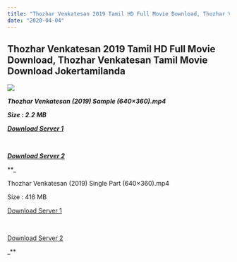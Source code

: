 ```yaml
---
title: "Thozhar Venkatesan 2019 Tamil HD Full Movie Download, Thozhar Venkatesan Tamil Movie Download Jokertamilanda"
date: "2020-04-04"
---
```


## Thozhar Venkatesan 2019 Tamil HD Full Movie Download, Thozhar Venkatesan Tamil Movie Download Jokertamilanda

![](https://images.moviebuff.com/ee9633d8-498d-457f-b24c-5c1415d5d820?w=1000)

**_Thozhar Venkatesan (2019) Sample (640×360).mp4_**

**_Size : 2.2 MB_**

**_[Download Server 1](http://c1.wetransfer.vip/files/Tamil{b337cb003d07febca875724d018e20f8c1927a284fdd439ea607fcc650de5bb7}20Movies/Tamil{b337cb003d07febca875724d018e20f8c1927a284fdd439ea607fcc650de5bb7}202019{b337cb003d07febca875724d018e20f8c1927a284fdd439ea607fcc650de5bb7}20Movies/Thozhar{b337cb003d07febca875724d018e20f8c1927a284fdd439ea607fcc650de5bb7}20Venkatesan{b337cb003d07febca875724d018e20f8c1927a284fdd439ea607fcc650de5bb7}20(2019)/Thozhar{b337cb003d07febca875724d018e20f8c1927a284fdd439ea607fcc650de5bb7}20Venkatesan{b337cb003d07febca875724d018e20f8c1927a284fdd439ea607fcc650de5bb7}20(2019){b337cb003d07febca875724d018e20f8c1927a284fdd439ea607fcc650de5bb7}20Proper{b337cb003d07febca875724d018e20f8c1927a284fdd439ea607fcc650de5bb7}20HDRip/Thozhar{b337cb003d07febca875724d018e20f8c1927a284fdd439ea607fcc650de5bb7}20Venkatesan{b337cb003d07febca875724d018e20f8c1927a284fdd439ea607fcc650de5bb7}20(2019){b337cb003d07febca875724d018e20f8c1927a284fdd439ea607fcc650de5bb7}20Sample{b337cb003d07febca875724d018e20f8c1927a284fdd439ea607fcc650de5bb7}20(640x360).mp4)_**

**_[  
](http://c1.wetransfer.vip/files/Tamil{b337cb003d07febca875724d018e20f8c1927a284fdd439ea607fcc650de5bb7}20Movies/Tamil{b337cb003d07febca875724d018e20f8c1927a284fdd439ea607fcc650de5bb7}202019{b337cb003d07febca875724d018e20f8c1927a284fdd439ea607fcc650de5bb7}20Movies/Thozhar{b337cb003d07febca875724d018e20f8c1927a284fdd439ea607fcc650de5bb7}20Venkatesan{b337cb003d07febca875724d018e20f8c1927a284fdd439ea607fcc650de5bb7}20(2019)/Thozhar{b337cb003d07febca875724d018e20f8c1927a284fdd439ea607fcc650de5bb7}20Venkatesan{b337cb003d07febca875724d018e20f8c1927a284fdd439ea607fcc650de5bb7}20(2019){b337cb003d07febca875724d018e20f8c1927a284fdd439ea607fcc650de5bb7}20Proper{b337cb003d07febca875724d018e20f8c1927a284fdd439ea607fcc650de5bb7}20HDRip/Thozhar{b337cb003d07febca875724d018e20f8c1927a284fdd439ea607fcc650de5bb7}20Venkatesan{b337cb003d07febca875724d018e20f8c1927a284fdd439ea607fcc650de5bb7}20(2019){b337cb003d07febca875724d018e20f8c1927a284fdd439ea607fcc650de5bb7}20Sample{b337cb003d07febca875724d018e20f8c1927a284fdd439ea607fcc650de5bb7}20(640x360).mp4)_**

**_[Download Server 2](http://c1.wetransfer.vip/files/Tamil{b337cb003d07febca875724d018e20f8c1927a284fdd439ea607fcc650de5bb7}20Movies/Tamil{b337cb003d07febca875724d018e20f8c1927a284fdd439ea607fcc650de5bb7}202019{b337cb003d07febca875724d018e20f8c1927a284fdd439ea607fcc650de5bb7}20Movies/Thozhar{b337cb003d07febca875724d018e20f8c1927a284fdd439ea607fcc650de5bb7}20Venkatesan{b337cb003d07febca875724d018e20f8c1927a284fdd439ea607fcc650de5bb7}20(2019)/Thozhar{b337cb003d07febca875724d018e20f8c1927a284fdd439ea607fcc650de5bb7}20Venkatesan{b337cb003d07febca875724d018e20f8c1927a284fdd439ea607fcc650de5bb7}20(2019){b337cb003d07febca875724d018e20f8c1927a284fdd439ea607fcc650de5bb7}20Proper{b337cb003d07febca875724d018e20f8c1927a284fdd439ea607fcc650de5bb7}20HDRip/Thozhar{b337cb003d07febca875724d018e20f8c1927a284fdd439ea607fcc650de5bb7}20Venkatesan{b337cb003d07febca875724d018e20f8c1927a284fdd439ea607fcc650de5bb7}20(2019){b337cb003d07febca875724d018e20f8c1927a284fdd439ea607fcc650de5bb7}20Sample{b337cb003d07febca875724d018e20f8c1927a284fdd439ea607fcc650de5bb7}20(640x360).mp4)_**

**_

Thozhar Venkatesan (2019) Single Part (640×360).mp4

Size : 416 MB

[Download Server 1](http://c2.wetransfer.vip//files/Thozhar{b337cb003d07febca875724d018e20f8c1927a284fdd439ea607fcc650de5bb7}20Venkatesan{b337cb003d07febca875724d018e20f8c1927a284fdd439ea607fcc650de5bb7}20(2019).mp4)

[  
](http://c2.wetransfer.vip//files/Thozhar{b337cb003d07febca875724d018e20f8c1927a284fdd439ea607fcc650de5bb7}20Venkatesan{b337cb003d07febca875724d018e20f8c1927a284fdd439ea607fcc650de5bb7}20(2019).mp4)

[Download Server 2](http://c2.wetransfer.vip//files/Thozhar{b337cb003d07febca875724d018e20f8c1927a284fdd439ea607fcc650de5bb7}20Venkatesan{b337cb003d07febca875724d018e20f8c1927a284fdd439ea607fcc650de5bb7}20(2019).mp4)

_**
